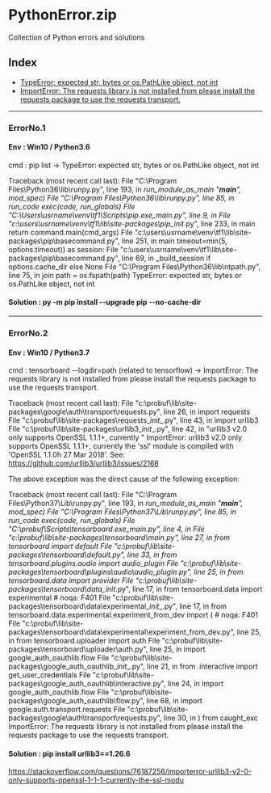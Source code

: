 # PythonError.zip
Collection of Python errors and solutions

## Index
- [TypeError: expected str, bytes or os.PathLike object, not int](#ErrorNo.1) <br>
- [ImportError: The requests library is not installed from please install the requests package to use the requests transport.
](#ErrorNo.2)

---------------------------------------------------
### ErrorNo.1 <a id="ErrorNo.1"></a> 
#### Env : Win10 / Python3.6<br>
cmd : pip list -> TypeError: expected str, bytes or os.PathLike object, not int

Traceback (most recent call last):
  File "C:\Program Files\Python36\lib\runpy.py", line 193, in _run_module_as_main
    "__main__", mod_spec)
  File "C:\Program Files\Python36\lib\runpy.py", line 85, in _run_code
    exec(code, run_globals)
  File "C:\Users\usrname\venv\tf1\Scripts\pip.exe\__main__.py", line 9, in <module>
  File "c:\users\usrname\venv\tf1\lib\site-packages\pip\__init__.py", line 233, in main
    return command.main(cmd_args)
  File "c:\users\usrname\venv\tf1\lib\site-packages\pip\basecommand.py", line 251, in main
    timeout=min(5, options.timeout)) as session:
  File "c:\users\usrname\venv\tf1\lib\site-packages\pip\basecommand.py", line 69, in _build_session
    if options.cache_dir else None
  File "C:\Program Files\Python36\lib\ntpath.py", line 75, in join
    path = os.fspath(path)
TypeError: expected str, bytes or os.PathLike object, not int

#### Solution : py -m pip install --upgrade pip --no-cache-dir

---------------------------------------------------
### ErrorNo.2  <a id="ErrorNo.2"></a>

#### Env : Win10 / Python3.7<br>
cmd : tensorboard --logdir=path (related to tensorflow) -> ImportError: The requests library is not installed from please install the requests package to use the requests transport.


Traceback (most recent call last):
  File "c:\probuf\lib\site-packages\google\auth\transport\requests.py", line 26, in <module>
    import requests
  File "c:\probuf\lib\site-packages\requests\__init__.py", line 43, in <module>
    import urllib3
  File "c:\probuf\lib\site-packages\urllib3\__init__.py", line 42, in <module>
    "urllib3 v2.0 only supports OpenSSL 1.1.1+, currently "
ImportError: urllib3 v2.0 only supports OpenSSL 1.1.1+, currently the 'ssl' module is compiled with 'OpenSSL 1.1.0h  27 Mar 2018'. See: https://github.com/urllib3/urllib3/issues/2168

The above exception was the direct cause of the following exception:

Traceback (most recent call last):
  File "C:\Program Files\Python37\Lib\runpy.py", line 193, in _run_module_as_main
    "__main__", mod_spec)
  File "C:\Program Files\Python37\Lib\runpy.py", line 85, in _run_code
    exec(code, run_globals)
  File "C:\probuf\Scripts\tensorboard.exe\__main__.py", line 4, in <module>
  File "c:\probuf\lib\site-packages\tensorboard\main.py", line 27, in <module>
    from tensorboard import default
  File "c:\probuf\lib\site-packages\tensorboard\default.py", line 33, in <module>
    from tensorboard.plugins.audio import audio_plugin
  File "c:\probuf\lib\site-packages\tensorboard\plugins\audio\audio_plugin.py", line 25, in <module>
    from tensorboard.data import provider
  File "c:\probuf\lib\site-packages\tensorboard\data\__init__.py", line 17, in <module>
    from tensorboard.data import experimental  # noqa: F401
  File "c:\probuf\lib\site-packages\tensorboard\data\experimental\__init__.py", line 17, in <module>
    from tensorboard.data.experimental.experiment_from_dev import (  # noqa: F401
  File "c:\probuf\lib\site-packages\tensorboard\data\experimental\experiment_from_dev.py", line 25, in <module>
    from tensorboard.uploader import auth
  File "c:\probuf\lib\site-packages\tensorboard\uploader\auth.py", line 25, in <module>
    import google_auth_oauthlib.flow
  File "c:\probuf\lib\site-packages\google_auth_oauthlib\__init__.py", line 21, in <module>
    from .interactive import get_user_credentials
  File "c:\probuf\lib\site-packages\google_auth_oauthlib\interactive.py", line 24, in <module>
    import google_auth_oauthlib.flow
  File "c:\probuf\lib\site-packages\google_auth_oauthlib\flow.py", line 68, in <module>
    import google.auth.transport.requests
  File "c:\probuf\lib\site-packages\google\auth\transport\requests.py", line 30, in <module>
    ) from caught_exc
ImportError: The requests library is not installed from please install the requests package to use the requests transport.

#### Solution : pip install urllib3==1.26.6 <br>
https://stackoverflow.com/questions/76187256/importerror-urllib3-v2-0-only-supports-openssl-1-1-1-currently-the-ssl-modu
